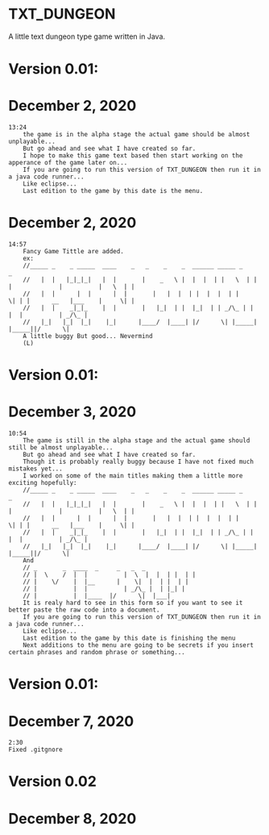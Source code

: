 # TXT_DUNGEON
A little text dungeon type game written in Java.

# Version 0.01:
# December 2, 2020
	13:24
		the game is in the alpha stage the actual game should be almost unplayable...
		But go ahead and see what I have created so far.
		I hope to make this game text based then start working on the apperance of the game later on... 
		If you are going to run this version of TXT_DUNGEON then run it in a java code runner... 
		Like eclipse...
		Last edition to the game by this date is the menu.
# December 2, 2020
	14:57
		Fancy Game Tittle are added.
		ex:
		//_____ _    _ _____  ____    _   _    _    _  ______ _____ _     _ 
		//   |  |   |_|_|_|   |  |       |    _   \ |  |  |  | |   \  | | |             |          |   \  | | 
		//   |  |      |  |      |  |       |   |  |  | |  |  |  | |     \| | |      __   |___    |     \| | 
		//   |  |    _|_|_    |  |       |   |_|  | |  |_|  | | _/\_ | |          |  |          | _/\_ | 
		//   |_|   |_|  |_|    |_|      |____/  |____| |/      \| |_____| |_____||/      \|
		A little buggy But good... Nevermind
		(L)
# Version 0.01:
# December 3, 2020
	10:54
		The game is still in the alpha stage and the actual game should still be almost unplayable...
		But go ahead and see what I have created so far.
		Though it is probably really buggy because I have not fixed much mistakes yet...
		I worked on some of the main titles making them a little more exciting hopefully:
		//_____ _    _ _____  ____    _   _    _    _  ______ _____ _     _ 
		//   |  |   |_|_|_|   |  |       |    _   \ |  |  |  | |   \  | | |             |          |   \  | | 
		//   |  |      |  |      |  |       |   |  |  | |  |  |  | |     \| | |      __   |___    |     \| | 
		//   |  |    _|_|_    |  |       |   |_|  | |  |_|  | | _/\_ | |          |  |          | _/\_ | 
		//   |_|   |_|  |_|    |_|      |____/  |____| |/      \| |_____| |_____||/      \|
		And
		// _       _  ____  _     _   _  _
		// |  \    /  |  |          |  \  |  |  | |  | |
		// |    \/    |  |__      |    \|  |  | |  | |
		// |          |  |          | _/\_ |  | |_| |
		// |          |  |____  |/      \|  |___|
		It is realy hard to see in this form so if you want to see it better paste the raw code into a document.
		If you are going to run this version of TXT_DUNGEON then run it in a java code runner... 
		Like eclipse...
		Last edition to the game by this date is finishing the menu
		Next additions to the menu are going to be secrets if you insert certain phrases and random phrase or something...
# Version 0.01:
# December 7, 2020
    2:30
    Fixed .gitgnore
# Version 0.02
# December 8, 2020
